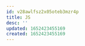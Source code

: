 ```yaml
---
id: v28awlfsz2x05oteb3mzr4p
title: JS
desc: ''
updated: 1652423455169
created: 1652423455169
---
```



